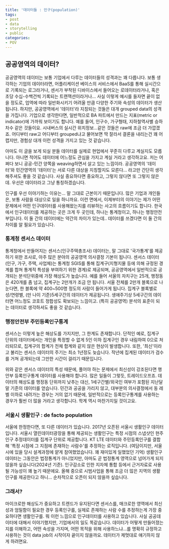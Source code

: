 ```yaml
---
title: '데이터들 : 인구(population)'
tags:
- post
- data
- storytelling
- public
categories:
- POV
---
```


## 공공영역의 데이터?

공공영역의 데이터는 보통 기업에서 다루는 데이터들의 성격과는 꽤 다릅니다. 보통 생각하는 기업의 데이터라면, 어플리케이션 베이스의 서비스에서  BaaS를 통해 실시간으로 기록되는 로그라거나, 센서가 부착된 디바이스에서 들어오는 로데이터라거나, 혹은 초당 수십-수백건씩 기록되는 트랜잭션이라거나... 사실 이렇게 예시를 들자면 끝이 없을 정도로, 업역에 따라 일반화시키기 어려울 만큼 다양한 주기와 속성의 데이터가 생산됩니다. 하지만, 공공영역에서 '데이터'라 지칭되는 것들은 대개 grouped data의 성격을 가집니다. 기업으로 생각한다면, 일반적으로 BA 파트에서 만드는 지표(metric or indicator)에 가까워 보이기도 합니다. 예를 들어, 인구수, 가구형태, 지하철역사별 승하차수 같은 것들이요. 시내버스의 실시간 위치정보...같은 것들은 raw에 조금 더 가깝겠죠. 어디부터 raw고 어디부터 grouped냐고 물어보면 딱 잘라서 결론을 내리는건 꽤 어렵지만, 경험상 대개 이런 성격을 가지고 있는 것 같습니다. 

 아마도 이 글을 보게 되실 분들 데이터를 실제로 현업에서 꾸준히 다루고 계실지도 모릅니다. 아니면 적어도 데이터에 어느정도 관심을 가지고 계실 거라고 생각하고요. 저는 어쩌다 보니 공공-민간 양쪽을 weaving하면서 살고 있는 느낌이라. 공공영역의 '데이터'와 민간영역의 '데이터'는 서로 다른 대상을 지칭할지도 모른다... 라고만 간단히 생각해주셔도 좋을 것 같습니다. 사실 중요하다면 중요하고, 그렇지 않다면 또 그렇지 않은데. 우선은 데이터라고 그냥 통칭하겠습니다.
 
 인구를 우선 이야기하는 이유는... 말 그대로 근본이기 때문입니다. 많은 기업과 개인들은, 보통 사람을 대상으로 일을 하니까요. 이런 면에서, 이제부터의 이야기는 제가 어떤 문제에서 어떤 인구데이터를 사용해왔는지를 리뷰하는 사고의 흐름이기도 합니다.  한국에서 인구데이터를 제공하는 곳은 크게 두 곳인데, 하나는 통계청이고, 하나는 행정안전부입니다. 이 둘 간의 데이터에는 약간의 차이가 있는데.. 데이터를 쓰겠다면 이 둘 간의 차이를 알 필요가 있습니다.

### 통계청 센서스 데이터

 
  통계청에서 만들어지는 센서스(인구주택총조사) 데이터는, 말 그대로 '국가통계'를 제공하기 위한 조사로, 아주 많은 분야의 공공영역 의사결정 기본이 됩니다. 센서스 데이터(인구, 가구, 주택, 사업체)는 통계청 SGIS를 통해 집계구(지형지물 등에 의해 규정된 경계를 합쳐 통계적 특성을 부여하기 위한 경계)로 제공되며, 공공영역에서 일반적으로 공개되는 분석단위중에 가장 해상도가 높습니다. 예를 들어 서울의 자치구는 25개, 행정동은 420개를 좀 넘고, 집계구는 2만개가 조금 안 됩니다. 서울 전체를 2만개 블록으로 나눈다면, 한 블록에 약 400~500명 정도의 사람이 들어가게 됩니다. 집계구 블록별로 성/연령별, (만 나이 기준)5세구간의 데이터가 제공됩니다. 생애주기상 5세구간의 데이터면 어느정도 코호트 정합성도 확보되는 느낌이고. (특히 공공영역) 분석의 표준이 되는 데이터로 생각하셔도 좋을 것 같습니다.
 
### 행정안전부 주민등록인구통계

  센서스는 이렇게 높은 해상도를 가지지만, 그 한계도 존재합니다. 단적인 예로, 집계구 단위의 데이터에서는 개인을 특정할 수 없게 5인 이하 집계구인 경우 내림하여 0으로 처리되므로, 집계구의 합계가 전체 합계와 같지 않은 현상이 발생합니다. 또한, '최신'이라고 불리는 센서스 데이터의 주기는 최소 1년정도 늦습니다. 작년에 집계된 데이터가 검수를 거쳐 공개되는데 그만한 시간이 걸리기 때문입니다. 
 
  위와 같은 센서스 데이터의 특성 때문에, 풀어야 하는 문제에서 최신성이 강조된다면 행안부 등록인구통계 데이터를 사용해야 합니다. 많은 일들이 그렇듯, 트레이드오프죠. 데이터의 해상도를 행정동 단위까지 낮추는 대신, 1세구간별/외국인 여부가 포함된 지난달 말 기준의 데이터를 얻습니다. 민간과 공공을 가리지 않고, 대부분의 의사결정에서 동 레벨 이하로 내려가는 경우는 거의 없기 때문에, 일반적으로는 등록인구통계를 사용하는 경우가 훨씬 더 많을 거라고 생각합니다. 학계 역시 마찬가지일 것이고요.
	

### 서울시 생활인구 : de facto population


 서울에 한정한다면, 또 다른 데이터가 있습니다. 2017년 오픈된 서울시 생활인구 데이터입니다. 서울시 열린데이터광장을 통해 제공되는 생활인구는 특정 시점의 스냅샷인 현주인구 추정데이터를 집계구 단위로 제공합니다. KT LTE 데이터와 주민등록인구를 결합해 '특정 시점에 그 지점에 존재하는 사람수'를 추정하는 로직입니다. (여담이지만, 서울시에 있을 당시 설계과정에 얕게 참여했었습니다. 꽤 재미있게 일했었던 기억) 생활인구 데이터는 그동안은 법정통계가 아니었지만, 아마도 곧 법정통계 영역으로 넘어가게 되지 않을까 싶습니다(2024년 기준). 인구감소로 인한 지자체 통합 등에서 근거자료로 사용될 가능성이 꽤 높기 때문에요. 올해 중으로 시범사업을 통해 조금 더 많은 지역의 생활인구를 제공한다고 하니... 순차적으로 오픈이 되지 않을까 싶습니다.

 
  
###  그래서?

 마이크로한 해상도가 중요하고 트렌드가 유지된다면 센서스를, 매크로한 영역에서 최신성과 엄밀함이 필요한 경우 등록인구를, 실제로 존재하는 사람 수를 추정하는게 가장 중요하다면 생활인구를. 뭐 이런 느낌으로 인구데이터를 사용하고 있습니다. 사실 공공데이터에 대해서 이야기했지만, 기업에서의 일도 똑같습니다. 데이터가 어떻게 만들어졌는지를 이해하고, 어떤 속성을 가지며, 어떤 목적을 위해 사용하느냐...를 명확히 규정하고 사용하는 것이 data job의 시작이자 끝이지 않을까요. 데이터가 제멋대로 얘기하지 않게 하려면요.
